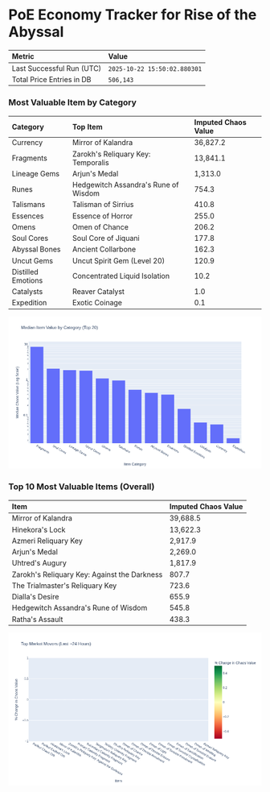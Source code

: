 # PoE Economy Tracker for Rise of the Abyssal

<!-- START_MAINTENANCE -->
| Metric | Value |
|:---|:---|
| Last Successful Run (UTC) | `2025-10-22 15:50:02.880301` |
| Total Price Entries in DB | `506,143` |

<!-- END_MAINTENANCE -->

<!-- START_DATAFRAME_DEBUG -->
<!-- END_DATAFRAME_DEBUG -->

<!-- START_CATEGORY_ANALYSIS -->
### Most Valuable Item by Category
| Category | Top Item | Imputed Chaos Value |
| :--- | :--- | :--- |
| Currency | Mirror of Kalandra | 36,827.2 |
| Fragments | Zarokh's Reliquary Key: Temporalis | 13,841.1 |
| Lineage Gems | Arjun's Medal | 1,313.0 |
| Runes | Hedgewitch Assandra's Rune of Wisdom | 754.3 |
| Talismans | Talisman of Sirrius | 410.8 |
| Essences | Essence of Horror | 255.0 |
| Omens | Omen of Chance | 206.2 |
| Soul Cores | Soul Core of Jiquani | 177.8 |
| Abyssal Bones | Ancient Collarbone | 162.3 |
| Uncut Gems | Uncut Spirit Gem (Level 20) | 120.9 |
| Distilled Emotions | Concentrated Liquid Isolation | 10.2 |
| Catalysts | Reaver Catalyst | 1.0 |
| Expedition | Exotic Coinage | 0.1 |


![Category Analysis Chart](charts/category_analysis.png)
<!-- END_ANALYSIS -->

<!-- START_ANALYSIS -->
### Top 10 Most Valuable Items (Overall)
| Item | Imputed Chaos Value |
| :--- | :--- |
| Mirror of Kalandra | 39,688.5 |
| Hinekora's Lock | 13,622.3 |
| Azmeri Reliquary Key | 2,917.9 |
| Arjun's Medal | 2,269.0 |
| Uhtred's Augury | 1,817.9 |
| Zarokh's Reliquary Key: Against the Darkness | 807.7 |
| The Trialmaster's Reliquary Key | 723.6 |
| Dialla's Desire | 655.9 |
| Hedgewitch Assandra's Rune of Wisdom | 545.8 |
| Ratha's Assault | 438.3 |


![Market Movers Chart](charts/market_movers.png)
<!-- END_ANALYSIS -->
